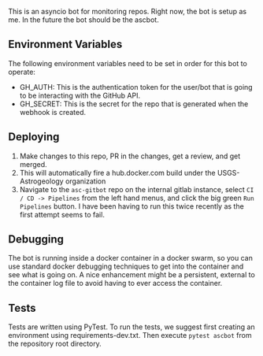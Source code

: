 This is an asyncio bot for monitoring repos. Right now, the bot is setup as me. In the future the bot should be the ascbot.

## Environment Variables
The following environment variables need to be set in order for this bot to operate:

- GH_AUTH: This is the authentication token for the user/bot that is going to be interacting with the GitHub API.
- GH_SECRET: This is the secret for the repo that is generated when the webhook is created.

## Deploying

1. Make changes to this repo, PR in the changes, get a review, and get merged.
2. This will automatically fire a hub.docker.com build under the USGS-Astrogeology organization
3. Navigate to the `asc-gitbot` repo on the internal gitlab instance, select `CI / CD -> Pipelines` from the left hand menus, and click the big green `Run Pipelines` button. I have been having to run this twice recently as the first attempt seems to fail.

## Debugging
The bot is running inside a docker container in a docker swarm, so you can use standard docker debugging techniques to get into the container and see what is going on. A nice enhancement might be a persistent, external to the container log file to avoid having to ever access the container.

## Tests
Tests are written using PyTest. To run the tests, we suggest first creating an environment using requirements-dev.txt. Then execute `pytest ascbot` from the repository root directory.
